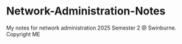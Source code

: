# Network-Administration-Notes
My notes for network administration 2025 Semester 2 @ Swinburne. Copyright ME
